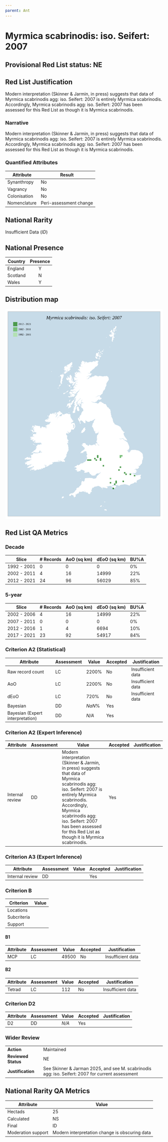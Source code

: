 ```yaml
---
parent: Ant
---
```


# Myrmica scabrinodis: iso. Seifert: 2007

## Provisional Red List status: NE


## Red List Justification
Modern interpretation (Skinner & Jarmin, in press) suggests that data of Myrmica scabrinodis agg: iso. Seifert: 2007 is entirely Myrmica scabrinodis. Accordingly, Myrmica scabrinodis agg: iso. Seifert: 2007 has been assessed for this Red List as though it is Myrmica scabrinodis.

### Narrative
Modern interpretation (Skinner & Jarmin, in press) suggests that data of Myrmica scabrinodis agg: iso. Seifert: 2007 is entirely Myrmica scabrinodis. Accordingly, Myrmica scabrinodis agg: iso. Seifert: 2007 has been assessed for this Red List as though it is Myrmica scabrinodis.



### Quantified Attributes
|Attribute|Result|
|---|---|
|Synanthropy|No|
|Vagrancy|No|
|Colonisation|No|
|Nomenclature|Peri-assessment change|


## National Rarity
Insufficient Data (*ID*)

## National Presence
|Country|Presence
|---|:-:|
|England|Y|
|Scotland|N|
|Wales|Y|


## Distribution map
![](../map/100.svg)

## Red List QA Metrics
### Decade
| Slice | # Records | AoO (sq km) | dEoO (sq km) |BU%A |
|---|---|---|---|---|
|1992 - 2001|0|0|0|0%|
|2002 - 2011|4|16|14999|22%|
|2012 - 2021|24|96|56029|85%|

### 5-year
| Slice | # Records | AoO (sq km) | dEoO (sq km) |BU%A |
|---|---|---|---|---|
|2002 - 2006|4|16|14999|22%|
|2007 - 2011|0|0|0|0%|
|2012 - 2016|1|4|6694|10%|
|2017 - 2021|23|92|54917|84%|

### Criterion A2 (Statistical)
|Attribute|Assessment|Value|Accepted|Justification
|---|---|---|---|---|
|Raw record count|LC|2200%|No|Insufficient data|
|AoO|LC|2200%|No|Insufficient data|
|dEoO|LC|720%|No|Insufficient data|
|Bayesian|DD|*NaN*%|Yes||
|Bayesian (Expert interpretation)|DD|*N/A*|Yes||

### Criterion A2 (Expert Inference)
|Attribute|Assessment|Value|Accepted|Justification
|---|---|---|---|---|
|Internal review|DD|Modern interpretation (Skinner & Jarmin, in press) suggests that data of Myrmica scabrinodis agg: iso. Seifert: 2007 is entirely Myrmica scabrinodis. Accordingly, Myrmica scabrinodis agg: iso. Seifert: 2007 has been assessed for this Red List as though it is Myrmica scabrinodis.|Yes||

### Criterion A3 (Expert Inference)
|Attribute|Assessment|Value|Accepted|Justification
|---|---|---|---|---|
|Internal review|DD||Yes||

### Criterion B
|Criterion| Value|
|---|---|
|Locations||
|Subcriteria||
|Support||

#### B1
|Attribute|Assessment|Value|Accepted|Justification
|---|---|---|---|---|
|MCP|LC|49500|No|Insufficient data|

#### B2
|Attribute|Assessment|Value|Accepted|Justification
|---|---|---|---|---|
|Tetrad|LC|112|No|Insufficient data|

### Criterion D2
|Attribute|Assessment|Value|Accepted|Justification
|---|---|---|---|---|
|D2|DD|*N/A*|Yes||

### Wider Review
|  |  |
|---|---|
|**Action**|Maintained|
|**Reviewed Status**|NE|
|**Justification**|See Skinner & Jarman 2025, and see M. scabrinodis agg: iso. Seifert: 2007 for current assessment|

## National Rarity QA Metrics
|Attribute|Value|
|---|---|
|Hectads|25|
|Calculated|NS|
|Final|ID|
|Moderation support|Modern interpretation change is obscuring data|
